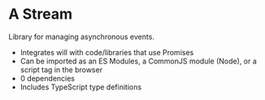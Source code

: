 # A Stream

Library for managing asynchronous events.

 - Integrates will with code/libraries that use Promises
 - Can be imported as an ES Modules, a CommonJS module (Node), or a script tag in the browser 
 - 0 dependencies
 - Includes TypeScript type definitions
